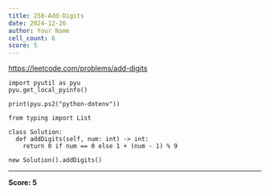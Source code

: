 ```yaml
---
title: 258-Add-Digits
date: 2024-12-26
author: Your Name
cell_count: 6
score: 5
---
```


https://leetcode.com/problems/add-digits


```
import pyutil as pyu
pyu.get_local_pyinfo()
```


```
print(pyu.ps2("python-dotenv"))
```


```
from typing import List
```


```
class Solution:
  def addDigits(self, num: int) -> int:
    return 0 if num == 0 else 1 + (num - 1) % 9
```


```
new Solution().addDigits()
```


---
**Score: 5**